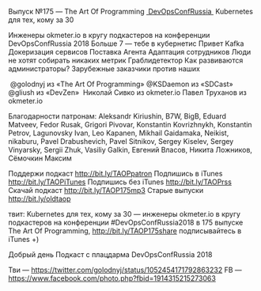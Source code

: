 Выпуск №175 — The Art Of Programming [ DevOpsConfRussia ]() Kubernetes для тех, кому за 30

Инженеры okmeter.io в кругу подкастеров на конференции DevOpsConfRussia 2018
Больше 7 — тебе в кубернетис
Привет Kafka
Докеризация сервисов
Поставка Агента
Адаптация сотрудников
Люди не хотят собирать никаких метрик
Граблидетектор
Как развиваются администраторы?
Зарубежные заказчики против наших

 @golodnyj из «The Art Of Programming» 
@KSDaemon из «SDCast»
@gliush из «DevZen» 
Николай Сивко из okmeter.io
Павел Труханов из okmeter.io

Благодарности патронам:
Aleksandr Kiriushin, B7W, BigB, Eduard Matveev, Fedor Rusak, Grigori Pivovar, Konstantin Kovrizhnykh, Konstantin Petrov, Lagunovsky Ivan, Leo Kapanen, Mikhail Gaidamaka, Neikist, nikaburu, Pavel Drabushevich, Pavel Sitnikov, Sergey Kiselev, Sergey Vinyarsky, Sergii Zhuk, Vasiliy Galkin, Евгений Власов, Никита Ложников, Сёмочкин Максим

Поддержи подкаст http://bit.ly/TAOPpatron
Подпишись в iTunes http://bit.ly/TAOPiTunes
Подпишись без iTunes http://bit.ly/TAOPrss
Скачай подкаст http://bit.ly/TAOP175mp3
Старые выпуски http://bit.ly/oldtaop


твит: 
Kubernetes для тех, кому за 30 — инженеры okmeter.io в кругу подкастеров на конференции #DevOpsConfRussia2018 в 175 выпуске The Art Of Programming,  http://bit.ly/TAOP175share подписывайтесь в iTunes +) 



Добрый день
Подкаст с плацдарма DevOpsConfRussia 2018

Тви — https://twitter.com/golodnyj/status/1052454171792863232
FB — https://www.facebook.com/photo.php?fbid=1914315215273063

